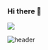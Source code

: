 ### Hi there 👋

<!--
**mina-junior/mina-junior** is a ✨ _special_ ✨ repository because its `README.md` (this file) appears on your GitHub profile.

Here are some ideas to get you started:

- 🔭 I’m currently working on ...
- 🌱 I’m currently learning ...
- 👯 I’m looking to collaborate on ...
- 🤔 I’m looking for help with ...
- 💬 Ask me about ...
- 📫 How to reach me: ...
- 😄 Pronouns: ...
- ⚡ Fun fact: ...
-->



 <img src="https://img.shields.io/badge/미나링-#7A1FA2?style=flat&logo=Aiqfome&logoColor=white"/>
 
![header](https://capsule-render.vercel.app/api?type=wave&color=auto&height=300&section=header&text=capsule%20render&fontSize=90)
